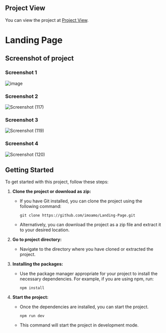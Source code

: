 ## Project View

You can view the project at [Project View](https://flow-1.netlify.app/).


# Landing Page

## Screenshot of project

### Screenshot 1
![image](https://github.com/imoamo/landing-Page/assets/154124258/53c67099-2624-461d-9b2a-a8b3b1b4e44f)


### Screenshot 2
![Screenshot (117)](https://github.com/imoamo/landing-Page/assets/154124258/d2e938be-296d-49c5-b6b0-6cac11cfa191)


### Screenshot 3
![Screenshot (119)](https://github.com/imoamo/landing-Page/assets/154124258/90f8bbf2-af96-459b-9aac-af4930957ce4)

### Screenshot 4
![Screenshot (120)](https://github.com/imoamo/landing-Page/assets/154124258/5362a864-ae2c-4047-9eb2-57e8866cad34)


## Getting Started

To get started with this project, follow these steps:

1. **Clone the project or download as zip:** 
   - If you have Git installed, you can clone the project using the following command:
     ```
     git clone https://github.com/imoamo/Landing-Page.git
     ```
   - Alternatively, you can download the project as a zip file and extract it to your desired location.

2. **Go to project directory:** 
   - Navigate to the directory where you have cloned or extracted the project.

3. **Installing the packages:** 
   - Use the package manager appropriate for your project to install the necessary dependencies. For example, if you are using npm, run:
     ```
     npm install
     ```

4. **Start the project:** 
   - Once the dependencies are installed, you can start the project. 
     ```
     npm run dev
     ```
   - This command will start the project in development mode.




